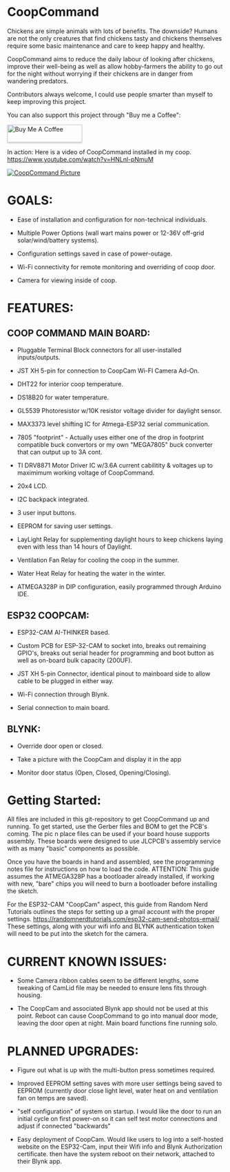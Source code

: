 # CoopCommand

Chickens are simple animals with lots of benefits. The downside? Humans are not the only creatures that find chickens tasty and chickens themselves require some basic maintenance and care to keep happy and healthy. 

CoopCommand aims to reduce the daily labour of looking after chickens, improve their well-being as well as allow hobby-farmers the ability to go out for the night without worrying if their chickens are in danger from wandering predators. 

Contributors always welcome, I could use people smarter than myself to keep improving this project. 

You can also support this project through "Buy me a Coffee": 

<a href="https://www.buymeacoffee.com/AutoHobbyFarm" target="_blank"><img src="https://www.buymeacoffee.com/assets/img/custom_images/orange_img.png" alt="Buy Me A Coffee" style="height: 41px !important;width: 174px !important;box-shadow: 0px 3px 2px 0px rgba(190, 190, 190, 0.5) !important;-webkit-box-shadow: 0px 3px 2px 0px rgba(190, 190, 190, 0.5) !important;" ></a>

In action: Here is a video of CoopCommand installed in my coop. https://www.youtube.com/watch?v=HNLnl-pNmuM


[![CoopCommand Picture](https://github.com/hms-11/CoopCommand/blob/main/PXL_20210510_112449138.jpg)](https://github.com)

# GOALS:

- Ease of installation and configuration for non-technical individuals. 

- Multiple Power Options (wall wart mains power or 12-36V off-grid solar/wind/battery systems).

- Configuration settings saved in case of power-outage.

- Wi-Fi connectivity for remote monitoring and overriding of coop door.

- Camera for viewing inside of coop.

# FEATURES:

## COOP COMMAND MAIN BOARD:

- Pluggable Terminal Block connectors for all user-installed inputs/outputs.

- JST XH 5-pin for connection to CoopCam Wi-FI Camera Ad-On.

- DHT22 for interior coop temperature.

- DS18B20 for water temperature.

- GL5539 Photoresistor w/10K resistor voltage divider for daylight sensor.

- MAX3373 level shifting IC for Atmega-ESP32 serial communication.

- 7805 "footprint" - Actually uses either one of the drop in footprint compatible buck convertors or my own "MEGA7805" buck converter that can output up to 3A cont. 

- TI DRV8871 Motor Driver IC w/3.6A current cabilitity & voltages up to maximimum working voltage of CoopCommand.

- 20x4 LCD.

- I2C backpack integrated.

- 3 user input buttons.

- EEPROM for saving user settings.

- LayLight Relay for supplementing daylight hours to keep chickens laying even with less than 14 hours of Daylight.

- Ventilation Fan Relay for cooling the coop in the summer.

- Water Heat Relay for heating the water in the winter. 

- ATMEGA328P in DIP configuration, easily programmed through Arduino IDE.


## ESP32 COOPCAM:

- ESP32-CAM AI-THINKER based.

- Custom PCB for ESP-32-CAM to socket into, breaks out remaining GPIO's, breaks out serial header for programming and boot button as well as on-board bulk capacity (200UF).

- JST XH 5-pin Connector, identical pinout to mainboard side to allow cable to be plugged in either way.

- Wi-Fi connection through Blynk.

- Serial connection to main board.

## BLYNK:

- Override door open or closed.

- Take a picture with the CoopCam and display it in the app

- Monitor door status (Open, Closed, Opening/Closing).

# Getting Started:

All files are included in this git-repository to get CoopCommand up and running. To get started, use the Gerber files and BOM to get the PCB's coming. The pic n place files can be used if your board house supports assembly. These boards were designed to use JLCPCB's assembly service with as many "basic" components as possible. 

Once you have the boards in hand and assembled, see the programming notes file for instructions on how to load the code. ATTENTION: This guide assumes the ATMEGA328P has a bootloader already installed, if working with new, "bare" chips you will need to burn a bootloader before installing the sketch. 

For the ESP32-CAM "CoopCam" aspect, this guide from Random Nerd Tutorials outlines the steps for setting up a gmail account with the proper settings. https://randomnerdtutorials.com/esp32-cam-send-photos-email/ 
These settings, along with your wifi info and BLYNK authentication token will need to be put into the sketch for the camera. 

# CURRENT KNOWN ISSUES:

- Some Camera ribbon cables seem to be different lengths, some tweaking of CamLid file may be needed to ensure lens fits through housing.  

- The CoopCam and associated Blynk app should not be used at this point. Reboot can cause CoopCommand to go into manual door mode, leaving the door open at night. Main board functions fine running solo. 

# PLANNED UPGRADES:


- Figure out what is up with the multi-button press sometimes required. 

- Improved EEPROM setting saves with more user settings being saved to EEPROM (currently door close light level, water heat on and ventilation fan on temps are saved).

- "self configuration" of system on startup. I would like the door to run an initial cycle on first power-on so it can self test motor connections and adjust if connected "backwards" 

- Easy deployment of CoopCam. Would like users to log into a self-hosted website on the ESP32-Cam, input their Wifi info and Blynk Authorization certificate. then have the system reboot on their network, attached to their Blynk app. 
